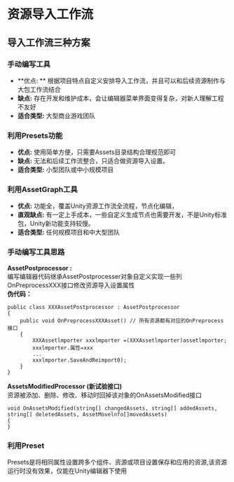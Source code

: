 # 资源导入工作流
## 导入工作流三种方案
### 手动编写工具
* **优点: ** 根据项目特点自定义安排导入工作流，并且可以和后续资源制作与大包工作流结合
* **缺点:** 存在开发和维护成本，会让编辑器菜单界面变得复杂，对新人理解工程不友好
* **适合类型:** 大型商业游戏团队

### 利用Presets功能
* **优点:** 使用简单方便，只需要Assets目录结构合理规范即可
* **缺点:** 无法和后续工作流整合，只适合做资源导入设置。
* **适合类型:** 小型团队或中小规模项目

### 利用AssetGraph工具
* **优点:** 功能全，覆盖Unity资源工作流全流程，节点化编辑，
* **直观缺点:** 有一定上手成本，一些自定义生成节点也需要开发，不是Unity标准包，Unity新功能支持较慢。
* **适合类型:** 任何规模项目和中大型团队

### 手动编写工具思路
**AssetPostprocessor :**
<br>   编写编辑器代码继承AssetPostprocesser对象自定义实现一些列OnPreprocessXXX接口修改资源导入设置属性
<br>**伪代码：**
```
public class XXXAssetPostprocessor : AssetPostprocessor
{   
    public void OnPreprocessXXXAsset() // 所有资源都有对应的OnPreprocess接口
    {   
        XXXAssetlmporter xxxlmporter =(XXXAssetlmporter)assetlmporter;
        xxxlmporter.属性=xxx
        ...
        xxxlmporter.SaveAndReimport0);
    }
}       
```


**AssetsModifiedProcessor (新试验接口)**
<br>资源被添加、删除、修改、移动时回掉该对象的OnAssetsModified接口
```
void OnAssetsModified(string[] changedAssets, string[] addedAssets, string[] deletedAssets, AssetMovelnfo[]movedAssets)
{
}
```

### 利用Preset
Presets是将相同属性设置跨多个组件、资源或项目设置保存和应用的资源,该资源运行时没有效果，仅能在Unity编辑器下使用

